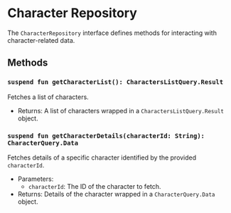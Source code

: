 # Character Repository

The `CharacterRepository` interface defines methods for interacting with character-related data.

## Methods

### `suspend fun getCharacterList(): CharactersListQuery.Result`

Fetches a list of characters.

- Returns: A list of characters wrapped in a `CharactersListQuery.Result` object.

### `suspend fun getCharacterDetails(characterId: String): CharacterQuery.Data`

Fetches details of a specific character identified by the provided `characterId`.

- Parameters:
  - `characterId`: The ID of the character to fetch.
- Returns: Details of the character wrapped in a `CharacterQuery.Data` object.